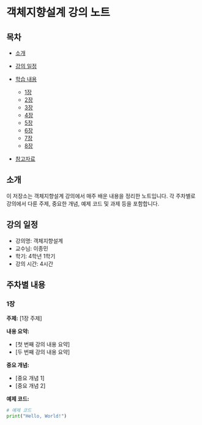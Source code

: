 # 객체지향설계 강의 노트

## 목차
- [소개](#소개)
- [강의 일정](#강의-일정)
- [학습 내용](#주차별-내용)
  - [1장](#1장)
  - [2장](#2장)
  - [3장](#3장)
  - [4장](#4장)
  - [5장](#5장)
  - [6장](#6장)
  - [7장](#7장)
  - [8장](#8장)
    
- [참고자료](#참고자료)

## 소개
이 저장소는 객체지향설계 강의에서 매주 배운 내용을 정리한 노트입니다. 각 주차별로 강의에서 다룬 주제, 중요한 개념, 예제 코드 및 과제 등을 포함합니다.

## 강의 일정
- 강의명: 객체지향설계
- 교수님: 이종민
- 학기: 4학년 1학기
- 강의 시간: 4시간

## 주차별 내용

### 1장
**주제:** [1장 주제]

**내용 요약:**
- [첫 번째 강의 내용 요약]
- [두 번째 강의 내용 요약]

**중요 개념:**
- [중요 개념 1]
- [중요 개념 2]

**예제 코드:**
```python
# 예제 코드
print("Hello, World!")
```
